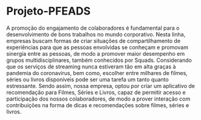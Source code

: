 # Projeto-PFEADS

A promoção do engajamento de colaboradores é fundamental para o desenvolvimento
de bons trabalhos no mundo corporativo. Nesta linha, empresas buscam formas de criar
situações de compartilhamento de experiências para que as pessoas envolvidas se
conheçam e promovam sinergia entre as pessoas, de modo a promover maior
desempenho em grupos multidisciplinares, também conhecidos por Squads.
Considerando que os serviços de streaming nunca estiveram tão em alta graças à
pandemia do coronavírus, bem como, escolher entre milhares de filmes, séries ou livros
disponíveis pode ser uma tarefa um tanto quanto estressante.
Sendo assim, nossa empresa, optou por criar um aplicativo de recomendação para
Filmes, Séries e Livros, capaz de permitir acesso e participação dos nossos
colaboradores, de modo a prover interação com contribuições na forma de dicas e
recomendações sobre filmes, séries e livros. 
